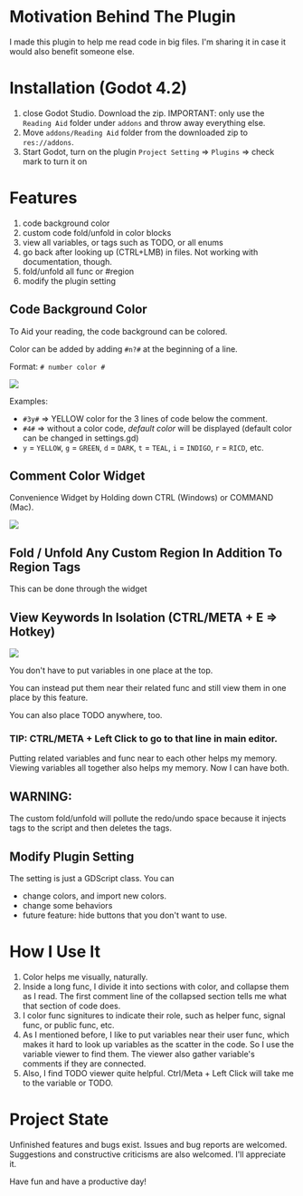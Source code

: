 # Motivation Behind The Plugin
I made this plugin to help me read code in big files. I'm sharing it in case it would also benefit someone else. 

# Installation (Godot 4.2)
1. close Godot Studio. Download the zip. IMPORTANT: only use the `Reading Aid` folder under `addons` and throw away everything else.
2. Move `addons/Reading Aid` folder from the downloaded zip to `res://addons`.
3. Start Godot, turn on the plugin `Project Setting` => `Plugins` => check mark to turn it on

# Features
1. code background color
2. custom code fold/unfold in color blocks
3. view all variables, or tags such as TODO, or all enums
4. go back after looking up (CTRL+LMB) in files. Not working with documentation, though.
5. fold/unfold all func or #region
6. modify the plugin setting

## Code Background Color
To Aid your reading, the code background can be colored.

Color can be added by adding `#n?#` at the beginning of a line.

Format: `# number color #`

![](https://github.com/goatt1167/ReadingAid-Plugin/blob/main/demo/color%20demo.gif)

Examples:
- `#3y#` => YELLOW color for the 3 lines of code below the comment.
- `#4#` => without a color code, *default color* will be displayed
(default color can be changed in settings.gd)
- `y` = `YELLOW`, `g` = `GREEN`, `d` = `DARK`, `t` = `TEAL`, `i` = `INDIGO`, `r` = `RICD`, etc.

## Comment Color Widget
Convenience Widget by Holding down CTRL (Windows) or COMMAND (Mac).

![](https://github.com/goatt1167/ReadingAid-Plugin/blob/main/demo/widget%20demo.gif)

## Fold / Unfold Any Custom Region In Addition To Region Tags
This can be done through the widget

## View Keywords In Isolation (CTRL/META + E => Hotkey)
![](https://github.com/goatt1167/ReadingAid-Plugin/blob/main/demo/popup%20window.png)

You don't have to put variables in one place at the top.

You can instead put them near their related func and still view them in one place by this feature.

You can also place TODO anywhere, too.

### TIP: CTRL/META + Left Click to go to that line in main editor.

Putting related variables and func near to each other helps my memory. Viewing variables all together also helps my memory. Now I can have both.

## WARNING:
The custom fold/unfold will pollute the redo/undo space because it injects tags to the script and then deletes the tags.

## Modify Plugin Setting
The setting is just a GDScript class. You can
- change colors, and import new colors.
- change some behaviors
- future feature: hide buttons that you don't want to use.

# How I Use It
1. Color helps me visually, naturally.
2. Inside a long func, I divide it into sections with color, and collapse them as I read. The first comment line of the collapsed section tells me what that section of code does.
3. I color func signitures to indicate their role, such as helper func, signal func, or public func, etc.
4. As I mentioned before, I like to put variables near their user func, which makes it hard to look up variables as the scatter in the code. So I use the variable viewer to find them. The viewer also gather variable's comments if they are connected.
5. Also, I find TODO viewer quite helpful. Ctrl/Meta + Left Click will take me to the variable or TODO.

# Project State
Unfinished features and bugs exist. Issues and bug reports are welcomed. Suggestions and constructive criticisms are also welcomed. I'll appreciate it.

Have fun and have a productive day!
